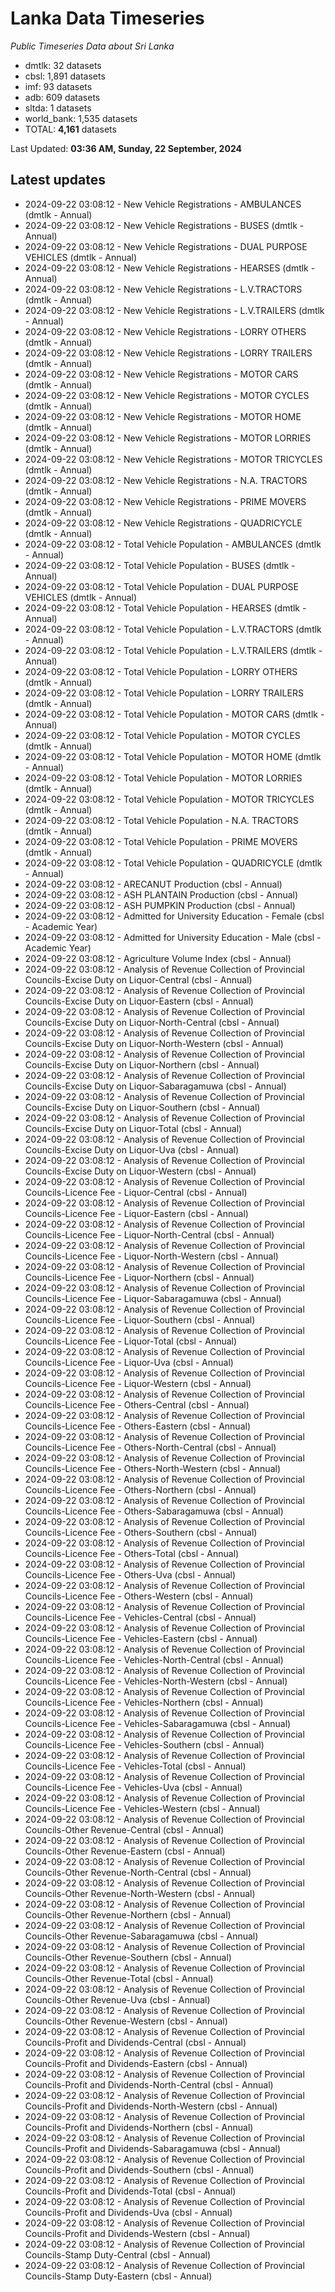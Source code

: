 # Lanka Data Timeseries
*Public Timeseries Data about Sri Lanka*

* dmtlk: 32 datasets
* cbsl: 1,891 datasets
* imf: 93 datasets
* adb: 609 datasets
* sltda: 1 datasets
* world_bank: 1,535 datasets
* TOTAL: **4,161** datasets

Last Updated: **03:36 AM, Sunday, 22 September, 2024**

## Latest updates

* 2024-09-22 03:08:12 - New Vehicle Registrations - AMBULANCES (dmtlk - Annual)
* 2024-09-22 03:08:12 - New Vehicle Registrations - BUSES (dmtlk - Annual)
* 2024-09-22 03:08:12 - New Vehicle Registrations - DUAL PURPOSE VEHICLES (dmtlk - Annual)
* 2024-09-22 03:08:12 - New Vehicle Registrations - HEARSES (dmtlk - Annual)
* 2024-09-22 03:08:12 - New Vehicle Registrations - L.V.TRACTORS (dmtlk - Annual)
* 2024-09-22 03:08:12 - New Vehicle Registrations - L.V.TRAILERS (dmtlk - Annual)
* 2024-09-22 03:08:12 - New Vehicle Registrations - LORRY OTHERS (dmtlk - Annual)
* 2024-09-22 03:08:12 - New Vehicle Registrations - LORRY TRAILERS (dmtlk - Annual)
* 2024-09-22 03:08:12 - New Vehicle Registrations - MOTOR CARS (dmtlk - Annual)
* 2024-09-22 03:08:12 - New Vehicle Registrations - MOTOR CYCLES (dmtlk - Annual)
* 2024-09-22 03:08:12 - New Vehicle Registrations - MOTOR HOME (dmtlk - Annual)
* 2024-09-22 03:08:12 - New Vehicle Registrations - MOTOR LORRIES (dmtlk - Annual)
* 2024-09-22 03:08:12 - New Vehicle Registrations - MOTOR TRICYCLES (dmtlk - Annual)
* 2024-09-22 03:08:12 - New Vehicle Registrations - N.A. TRACTORS (dmtlk - Annual)
* 2024-09-22 03:08:12 - New Vehicle Registrations - PRIME MOVERS (dmtlk - Annual)
* 2024-09-22 03:08:12 - New Vehicle Registrations - QUADRICYCLE (dmtlk - Annual)
* 2024-09-22 03:08:12 - Total Vehicle Population - AMBULANCES (dmtlk - Annual)
* 2024-09-22 03:08:12 - Total Vehicle Population - BUSES (dmtlk - Annual)
* 2024-09-22 03:08:12 - Total Vehicle Population - DUAL PURPOSE VEHICLES (dmtlk - Annual)
* 2024-09-22 03:08:12 - Total Vehicle Population - HEARSES (dmtlk - Annual)
* 2024-09-22 03:08:12 - Total Vehicle Population - L.V.TRACTORS (dmtlk - Annual)
* 2024-09-22 03:08:12 - Total Vehicle Population - L.V.TRAILERS (dmtlk - Annual)
* 2024-09-22 03:08:12 - Total Vehicle Population - LORRY OTHERS (dmtlk - Annual)
* 2024-09-22 03:08:12 - Total Vehicle Population - LORRY TRAILERS (dmtlk - Annual)
* 2024-09-22 03:08:12 - Total Vehicle Population - MOTOR CARS (dmtlk - Annual)
* 2024-09-22 03:08:12 - Total Vehicle Population - MOTOR CYCLES (dmtlk - Annual)
* 2024-09-22 03:08:12 - Total Vehicle Population - MOTOR HOME (dmtlk - Annual)
* 2024-09-22 03:08:12 - Total Vehicle Population - MOTOR LORRIES (dmtlk - Annual)
* 2024-09-22 03:08:12 - Total Vehicle Population - MOTOR TRICYCLES (dmtlk - Annual)
* 2024-09-22 03:08:12 - Total Vehicle Population - N.A. TRACTORS (dmtlk - Annual)
* 2024-09-22 03:08:12 - Total Vehicle Population - PRIME MOVERS (dmtlk - Annual)
* 2024-09-22 03:08:12 - Total Vehicle Population - QUADRICYCLE (dmtlk - Annual)
* 2024-09-22 03:08:12 - ARECANUT Production (cbsl - Annual)
* 2024-09-22 03:08:12 - ASH PLANTAIN Production (cbsl - Annual)
* 2024-09-22 03:08:12 - ASH PUMPKIN Production (cbsl - Annual)
* 2024-09-22 03:08:12 - Admitted for University Education - Female (cbsl - Academic Year)
* 2024-09-22 03:08:12 - Admitted for University Education - Male (cbsl - Academic Year)
* 2024-09-22 03:08:12 - Agriculture Volume Index (cbsl - Annual)
* 2024-09-22 03:08:12 - Analysis of Revenue Collection of Provincial Councils-Excise Duty on Liquor-Central (cbsl - Annual)
* 2024-09-22 03:08:12 - Analysis of Revenue Collection of Provincial Councils-Excise Duty on Liquor-Eastern (cbsl - Annual)
* 2024-09-22 03:08:12 - Analysis of Revenue Collection of Provincial Councils-Excise Duty on Liquor-North-Central (cbsl - Annual)
* 2024-09-22 03:08:12 - Analysis of Revenue Collection of Provincial Councils-Excise Duty on Liquor-North-Western (cbsl - Annual)
* 2024-09-22 03:08:12 - Analysis of Revenue Collection of Provincial Councils-Excise Duty on Liquor-Northern (cbsl - Annual)
* 2024-09-22 03:08:12 - Analysis of Revenue Collection of Provincial Councils-Excise Duty on Liquor-Sabaragamuwa (cbsl - Annual)
* 2024-09-22 03:08:12 - Analysis of Revenue Collection of Provincial Councils-Excise Duty on Liquor-Southern (cbsl - Annual)
* 2024-09-22 03:08:12 - Analysis of Revenue Collection of Provincial Councils-Excise Duty on Liquor-Total (cbsl - Annual)
* 2024-09-22 03:08:12 - Analysis of Revenue Collection of Provincial Councils-Excise Duty on Liquor-Uva (cbsl - Annual)
* 2024-09-22 03:08:12 - Analysis of Revenue Collection of Provincial Councils-Excise Duty on Liquor-Western (cbsl - Annual)
* 2024-09-22 03:08:12 - Analysis of Revenue Collection of Provincial Councils-Licence Fee - Liquor-Central (cbsl - Annual)
* 2024-09-22 03:08:12 - Analysis of Revenue Collection of Provincial Councils-Licence Fee - Liquor-Eastern (cbsl - Annual)
* 2024-09-22 03:08:12 - Analysis of Revenue Collection of Provincial Councils-Licence Fee - Liquor-North-Central (cbsl - Annual)
* 2024-09-22 03:08:12 - Analysis of Revenue Collection of Provincial Councils-Licence Fee - Liquor-North-Western (cbsl - Annual)
* 2024-09-22 03:08:12 - Analysis of Revenue Collection of Provincial Councils-Licence Fee - Liquor-Northern (cbsl - Annual)
* 2024-09-22 03:08:12 - Analysis of Revenue Collection of Provincial Councils-Licence Fee - Liquor-Sabaragamuwa (cbsl - Annual)
* 2024-09-22 03:08:12 - Analysis of Revenue Collection of Provincial Councils-Licence Fee - Liquor-Southern (cbsl - Annual)
* 2024-09-22 03:08:12 - Analysis of Revenue Collection of Provincial Councils-Licence Fee - Liquor-Total (cbsl - Annual)
* 2024-09-22 03:08:12 - Analysis of Revenue Collection of Provincial Councils-Licence Fee - Liquor-Uva (cbsl - Annual)
* 2024-09-22 03:08:12 - Analysis of Revenue Collection of Provincial Councils-Licence Fee - Liquor-Western (cbsl - Annual)
* 2024-09-22 03:08:12 - Analysis of Revenue Collection of Provincial Councils-Licence Fee - Others-Central (cbsl - Annual)
* 2024-09-22 03:08:12 - Analysis of Revenue Collection of Provincial Councils-Licence Fee - Others-Eastern (cbsl - Annual)
* 2024-09-22 03:08:12 - Analysis of Revenue Collection of Provincial Councils-Licence Fee - Others-North-Central (cbsl - Annual)
* 2024-09-22 03:08:12 - Analysis of Revenue Collection of Provincial Councils-Licence Fee - Others-North-Western (cbsl - Annual)
* 2024-09-22 03:08:12 - Analysis of Revenue Collection of Provincial Councils-Licence Fee - Others-Northern (cbsl - Annual)
* 2024-09-22 03:08:12 - Analysis of Revenue Collection of Provincial Councils-Licence Fee - Others-Sabaragamuwa (cbsl - Annual)
* 2024-09-22 03:08:12 - Analysis of Revenue Collection of Provincial Councils-Licence Fee - Others-Southern (cbsl - Annual)
* 2024-09-22 03:08:12 - Analysis of Revenue Collection of Provincial Councils-Licence Fee - Others-Total (cbsl - Annual)
* 2024-09-22 03:08:12 - Analysis of Revenue Collection of Provincial Councils-Licence Fee - Others-Uva (cbsl - Annual)
* 2024-09-22 03:08:12 - Analysis of Revenue Collection of Provincial Councils-Licence Fee - Others-Western (cbsl - Annual)
* 2024-09-22 03:08:12 - Analysis of Revenue Collection of Provincial Councils-Licence Fee - Vehicles-Central (cbsl - Annual)
* 2024-09-22 03:08:12 - Analysis of Revenue Collection of Provincial Councils-Licence Fee - Vehicles-Eastern (cbsl - Annual)
* 2024-09-22 03:08:12 - Analysis of Revenue Collection of Provincial Councils-Licence Fee - Vehicles-North-Central (cbsl - Annual)
* 2024-09-22 03:08:12 - Analysis of Revenue Collection of Provincial Councils-Licence Fee - Vehicles-North-Western (cbsl - Annual)
* 2024-09-22 03:08:12 - Analysis of Revenue Collection of Provincial Councils-Licence Fee - Vehicles-Northern (cbsl - Annual)
* 2024-09-22 03:08:12 - Analysis of Revenue Collection of Provincial Councils-Licence Fee - Vehicles-Sabaragamuwa (cbsl - Annual)
* 2024-09-22 03:08:12 - Analysis of Revenue Collection of Provincial Councils-Licence Fee - Vehicles-Southern (cbsl - Annual)
* 2024-09-22 03:08:12 - Analysis of Revenue Collection of Provincial Councils-Licence Fee - Vehicles-Total (cbsl - Annual)
* 2024-09-22 03:08:12 - Analysis of Revenue Collection of Provincial Councils-Licence Fee - Vehicles-Uva (cbsl - Annual)
* 2024-09-22 03:08:12 - Analysis of Revenue Collection of Provincial Councils-Licence Fee - Vehicles-Western (cbsl - Annual)
* 2024-09-22 03:08:12 - Analysis of Revenue Collection of Provincial Councils-Other Revenue-Central (cbsl - Annual)
* 2024-09-22 03:08:12 - Analysis of Revenue Collection of Provincial Councils-Other Revenue-Eastern (cbsl - Annual)
* 2024-09-22 03:08:12 - Analysis of Revenue Collection of Provincial Councils-Other Revenue-North-Central (cbsl - Annual)
* 2024-09-22 03:08:12 - Analysis of Revenue Collection of Provincial Councils-Other Revenue-North-Western (cbsl - Annual)
* 2024-09-22 03:08:12 - Analysis of Revenue Collection of Provincial Councils-Other Revenue-Northern (cbsl - Annual)
* 2024-09-22 03:08:12 - Analysis of Revenue Collection of Provincial Councils-Other Revenue-Sabaragamuwa (cbsl - Annual)
* 2024-09-22 03:08:12 - Analysis of Revenue Collection of Provincial Councils-Other Revenue-Southern (cbsl - Annual)
* 2024-09-22 03:08:12 - Analysis of Revenue Collection of Provincial Councils-Other Revenue-Total (cbsl - Annual)
* 2024-09-22 03:08:12 - Analysis of Revenue Collection of Provincial Councils-Other Revenue-Uva (cbsl - Annual)
* 2024-09-22 03:08:12 - Analysis of Revenue Collection of Provincial Councils-Other Revenue-Western (cbsl - Annual)
* 2024-09-22 03:08:12 - Analysis of Revenue Collection of Provincial Councils-Profit and Dividends-Central (cbsl - Annual)
* 2024-09-22 03:08:12 - Analysis of Revenue Collection of Provincial Councils-Profit and Dividends-Eastern (cbsl - Annual)
* 2024-09-22 03:08:12 - Analysis of Revenue Collection of Provincial Councils-Profit and Dividends-North-Central (cbsl - Annual)
* 2024-09-22 03:08:12 - Analysis of Revenue Collection of Provincial Councils-Profit and Dividends-North-Western (cbsl - Annual)
* 2024-09-22 03:08:12 - Analysis of Revenue Collection of Provincial Councils-Profit and Dividends-Northern (cbsl - Annual)
* 2024-09-22 03:08:12 - Analysis of Revenue Collection of Provincial Councils-Profit and Dividends-Sabaragamuwa (cbsl - Annual)
* 2024-09-22 03:08:12 - Analysis of Revenue Collection of Provincial Councils-Profit and Dividends-Southern (cbsl - Annual)
* 2024-09-22 03:08:12 - Analysis of Revenue Collection of Provincial Councils-Profit and Dividends-Total (cbsl - Annual)
* 2024-09-22 03:08:12 - Analysis of Revenue Collection of Provincial Councils-Profit and Dividends-Uva (cbsl - Annual)
* 2024-09-22 03:08:12 - Analysis of Revenue Collection of Provincial Councils-Profit and Dividends-Western (cbsl - Annual)
* 2024-09-22 03:08:12 - Analysis of Revenue Collection of Provincial Councils-Stamp Duty-Central (cbsl - Annual)
* 2024-09-22 03:08:12 - Analysis of Revenue Collection of Provincial Councils-Stamp Duty-Eastern (cbsl - Annual)